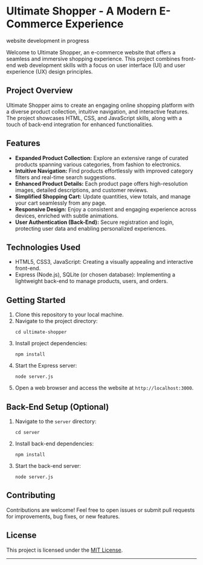 # Ultimate Shopper - A Modern E-Commerce Experience
website development in progress


Welcome to Ultimate Shopper, an e-commerce website that offers a seamless and immersive shopping experience. This project combines front-end web development skills with a focus on user interface (UI) and user experience (UX) design principles.

## Project Overview

Ultimate Shopper aims to create an engaging online shopping platform with a diverse product collection, intuitive navigation, and interactive features. The project showcases HTML, CSS, and JavaScript skills, along with a touch of back-end integration for enhanced functionalities.

## Features

- **Expanded Product Collection:** Explore an extensive range of curated products spanning various categories, from fashion to electronics.
- **Intuitive Navigation:** Find products effortlessly with improved category filters and real-time search suggestions.
- **Enhanced Product Details:** Each product page offers high-resolution images, detailed descriptions, and customer reviews.
- **Simplified Shopping Cart:** Update quantities, view totals, and manage your cart seamlessly from any page.
- **Responsive Design:** Enjoy a consistent and engaging experience across devices, enriched with subtle animations.
- **User Authentication (Back-End):** Secure registration and login, protecting user data and enabling personalized experiences.

## Technologies Used

- HTML5, CSS3, JavaScript: Creating a visually appealing and interactive front-end.
- Express (Node.js), SQLite (or chosen database): Implementing a lightweight back-end to manage products, users, and orders.

## Getting Started

1. Clone this repository to your local machine.
2. Navigate to the project directory:
   ```
   cd ultimate-shopper
   ```
3. Install project dependencies:
   ```
   npm install
   ```
4. Start the Express server:
   ```
   node server.js
   ```
5. Open a web browser and access the website at `http://localhost:3000`.

## Back-End Setup (Optional)

1. Navigate to the `server` directory:
   ```
   cd server
   ```
2. Install back-end dependencies:
   ```
   npm install
   ```
3. Start the back-end server:
   ```
   node server.js
   ```

## Contributing

Contributions are welcome! Feel free to open issues or submit pull requests for improvements, bug fixes, or new features.

## License

This project is licensed under the [MIT License](LICENSE).

---


